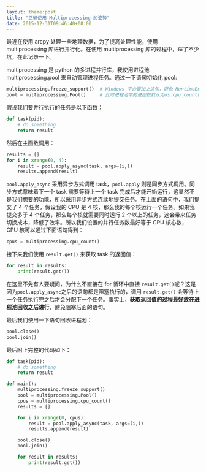 ```yaml
---
layout: theme:post
title: "正确使用 Multiprocessing 的姿势"
date: 2015-12-31T09:46:40+08:00
---
```


最近在使用 arcpy 处理一些地理数据，为了提高处理性能，使用 multiprocessing 库进行并行化。在使用 multiprocessing 库的过程中，踩了不少坑，在此记录一下。

multiprocessing 是 python 的多进程并行库，我使用进程池 multiprocessing.pool 来自动管理进程任务。通过一下语句初始化 pool:
```python
multiprocessing.freeze_support()  # Windows 平台要加上这句，避免 RuntimeError
pool = multiprocessing.Pool()     # 此时进程池中的进程数默认为os.cpu_count()
```

假设我们要并行执行的任务是以下函数：
```python
def task(pid):
    # do something
    return result
```

然后在主函数调用：
```python
results = []
for i in xrange(0, 4):
    result = pool.apply_async(task, args=(i,))
    results.append(result)
```
`pool.apply_async` 采用异步方式调用 task，`pool.apply` 则是同步方式调用。同步方式意味着下一个 task 需要等待上一个 task 完成后才能开始运行，这显然不是我们想要的功能，所以采用异步方式连续地提交任务。在上面的语句中，我们提交了 4 个任务，假设我的 CPU 是 4 核，那么我的每个核运行一个任务。如果我提交多于 4 个任务，那么每个核就需要同时运行 2 个以上的任务，这会带来任务切换成本，降低了效率。所以我们设置的并行任务数最好等于 CPU 核心数， CPU 核可以通过下面语句得到：
```python
cpus = multiprocessing.cpu_count()
```

接下来我们使用 `result.get()` 来获取 task 的返回值：
```python
for result in results:
    print(result.get())
```
在这里不免有人要疑问，为什么不直接在 for 循环中直接 `result.get()`呢？这是因为`pool.apply_async`之后的语句都是阻塞执行的，调用 `result.get()` 会等待上一个任务执行完之后才会分配下一个任务。事实上，**获取返回值的过程最好放在进程池回收之后进行**，避免阻塞后面的语句。

最后我们使用一下语句回收进程池：
```python
pool.close()
pool.join()
```

最后附上完整的代码如下：
```python
def task(pid):
    # do something
    return result

def main():
    multiprocessing.freeze_support()
    pool = multiprocessing.Pool()
    cpus = multiprocessing.cpu_count()
    results = []

    for i in xrange(0, cpus):
        result = pool.apply_async(task, args=(i,))
        results.append(result)

    pool.close()
    pool.join()

    for result in results:
        print(result.get())
```
